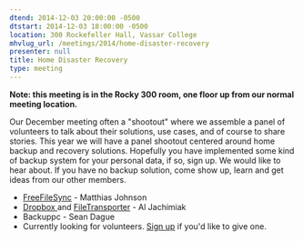 ```yaml
---
dtend: 2014-12-03 20:00:00 -0500
dtstart: 2014-12-03 18:00:00 -0500
location: 300 Rockefeller Hall, Vassar College
mhvlug_url: /meetings/2014/home-disaster-recovery
presenter: null
title: Home Disaster Recovery
type: meeting
---
```



**Note: this meeting is in the Rocky 300 room, one floor up from our normal meeting location.**

Our December meeting often a "shootout" where we assemble a panel of volunteers to talk about their solutions, use cases, and of course to share stories. This year we will have a panel shootout centered around home backup and recovery solutions. Hopefully you have implemented some kind of backup system for your personal data, if so, sign up. We would like to hear about. If you have no backup solution, come show up, learn and get ideas from our other members.
- [FreeFileSync](http://www.freefilesync.org/) - Matthias Johnson
- [Dropbox ](https://www.dropbox.com)and [FileTransporter](http://www.filetransporter.com) - Al Jachimiak
- Backuppc - Sean Dague
- Currently looking for volunteers. [Sign up](http://mhvlug.org/contact/Lightning-Talk) if you'd like to give one.